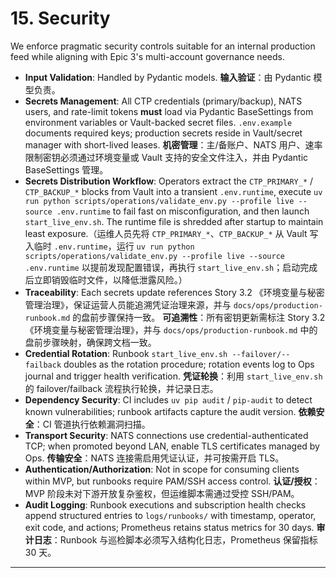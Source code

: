# **15\. Security**

We enforce pragmatic security controls suitable for an internal production feed while aligning with Epic 3's multi-account governance needs.

* **Input Validation**: Handled by Pydantic models.
  **输入验证**：由 Pydantic 模型负责。
* **Secrets Management**: All CTP credentials (primary/backup), NATS users, and rate-limit tokens **must** load via Pydantic BaseSettings from environment variables or Vault-backed secret files. `.env.example` documents required keys; production secrets reside in Vault/secret manager with short-lived leases.
  **机密管理**：主/备账户、NATS 用户、速率限制密钥必须通过环境变量或 Vault 支持的安全文件注入，并由 Pydantic BaseSettings 管理。
* **Secrets Distribution Workflow**: Operators extract the `CTP_PRIMARY_*` / `CTP_BACKUP_*` blocks from Vault into a transient `.env.runtime`, execute `uv run python scripts/operations/validate_env.py --profile live --source .env.runtime` to fail fast on misconfiguration, and then launch `start_live_env.sh`. The runtime file is shredded after startup to maintain least exposure.（运维人员先将 `CTP_PRIMARY_*`、`CTP_BACKUP_*` 从 Vault 写入临时 `.env.runtime`，运行 `uv run python scripts/operations/validate_env.py --profile live --source .env.runtime` 以提前发现配置错误，再执行 `start_live_env.sh`；启动完成后立即销毁临时文件，以降低泄露风险。）
* **Traceability**: Each secrets update references Story 3.2 《环境变量与秘密管理治理》，保证运营人员能追溯凭证治理来源，并与 `docs/ops/production-runbook.md` 的盘前步骤保持一致。
  **可追溯性**：所有密钥更新需标注 Story 3.2 《环境变量与秘密管理治理》，并与 `docs/ops/production-runbook.md` 中的盘前步骤映射，确保跨文档一致。
* **Credential Rotation**: Runbook `start_live_env.sh --failover/--failback` doubles as the rotation procedure; rotation events log to Ops journal and trigger health verification.
  **凭证轮换**：利用 `start_live_env.sh` 的 failover/failback 流程执行轮换，并记录日志。
* **Dependency Security**: CI includes `uv pip audit` / `pip-audit` to detect known vulnerabilities; runbook artifacts capture the audit version.
  **依赖安全**：CI 管道执行依赖漏洞扫描。
* **Transport Security**: NATS connections use credential-authenticated TCP; when promoted beyond LAN, enable TLS certificates managed by Ops.
  **传输安全**：NATS 连接需启用凭证认证，并可按需开启 TLS。
* **Authentication/Authorization**: Not in scope for consuming clients within MVP, but runbooks require PAM/SSH access control.
  **认证/授权**：MVP 阶段未对下游开放复杂鉴权，但运维脚本需通过受控 SSH/PAM。
* **Audit Logging**: Runbook executions and subscription health checks append structured entries to `logs/runbooks/` with timestamp, operator, exit code, and actions; Prometheus retains status metrics for 30 days.
  **审计日志**：Runbook 与巡检脚本必须写入结构化日志，Prometheus 保留指标 30 天。

---
